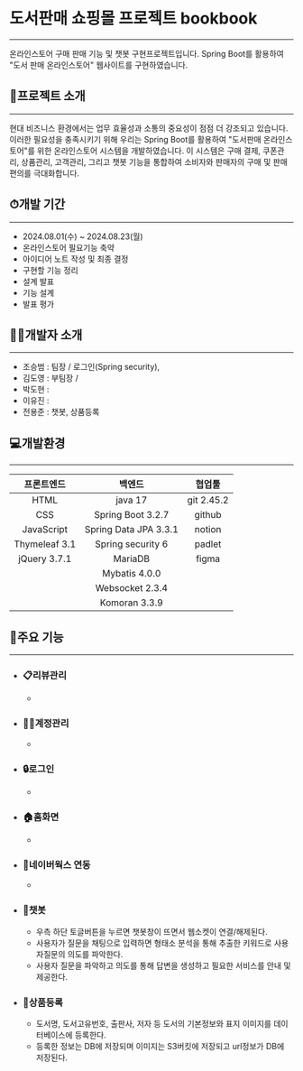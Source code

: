 # 도서판매 쇼핑몰 프로젝트 bookbook


---

온라인스토어 구매 판매 기능 및 챗봇 구현프로젝트입니다. 
Spring Boot를 활용하여 "도서 판매 온라인스토어" 웹사이트를 구현하였습니다.


## 📝프로젝트 소개

---

현대 비즈니스 환경에서는 업무 효율성과 소통의 중요성이 점점 더 강조되고 있습니다. 
이러한 필요성을 충족시키기 위해 우리는 Spring Boot를 활용하여 "도서판매 온라인스토어"를 위한 온라인스토어 시스템을 개발하였습니다.
이 시스템은 구매 결제, 쿠폰관리, 상품관리, 고객관리, 그리고 챗봇 기능을 통합하여 소비자와 판매자의 구매 및 판매 편의를 극대화합니다.


## ⏱개발 기간

---

- 2024.08.01(수) ~ 2024.08.23(월)
- 온라인스토어 필요기능 축약
- 아이디어 노트 작성 및 최종 결정
- 구현할 기능 정리
- 설계 발표
- 기능 설계
- 발표 평가


## 👩‍💻개발자 소개

---

- 조승범 : 팀장 / 로그인(Spring security),  
- 김도영 : 부팀장 /
- 박도현 : 
- 이유진 : 
- 전용준 : 챗봇, 상품등록


## 💻개발환경

---

|프론트엔드|백엔드|협업툴|
|:---:|:---:|:---:|
|HTML|java 17|git 2.45.2|
|CSS|Spring Boot 3.2.7|github|
|JavaScript|Spring Data JPA 3.3.1|notion|
|Thymeleaf 3.1|Spring security 6|padlet|                                                                                     
|jQuery 3.7.1|MariaDB|figma|
| |Mybatis 4.0.0| |
| |Websocket 2.3.4| |
| |Komoran 3.3.9| |

## 🔧주요 기능

---

- ### 📋리뷰관리
    - 

- ### 👨‍💼계정관리
    - 

- ### 🔒로그인
    - 
		
- ### 🏠홈화면
    -   

- ### 📨네이버웍스 연동
    -   
		
- ### 🤖챗봇
    - 우측 하단 토글버튼을 누르면 챗봇창이 뜨면서 웹소켓이 연결/해제된다.
    - 사용자가 질문을 채팅으로 입력하면 형태소 분석을 통해 추출한 키워드로 사용자질문의 의도를 파악한다.
    - 사용자 질문을 파악하고 의도를 통해 답변을 생성하고 필요한 서비스를 안내 및 제공한다.
		
- ### 📁상품등록
    - 도서명, 도서고유번호, 출판사, 저자 등 도서의 기본정보와 표지 이미지를 데이터베이스에 등록한다.
    - 등록한 정보는 DB에 저장되며 이미지는 S3버킷에 저장되고 url정보가 DB에 저장된다.
